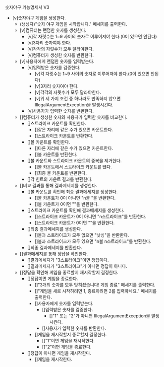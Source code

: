 숫자야구 기능명세서 V3

- [v]숫자야구 게임을 생성한다.
    - (생성자)"숫자 야구 게임을 시작합니다." 메세지를 출력한다.
    - [v]컴퓨터는 랜덤한 숫자를 생성한다.
        - [v]각 자릿수는 1~9 사이의 숫자로 이루어져야 한다.(0이 있으면 안된다)
        - [v]3자리 숫자여야 한다.
        - [v]각각의 자릿수가 모두 달라야한다.
        - [v]컴퓨터가 생성한 숫자를 반환한다.
    - [v]사용자에게 랜덤한 숫자를 입력받는다.
        - [v]입력받은 숫자를 검증한다.
            - [v]각 자릿수는 1~9 사이의 숫자로 이루어져야 한다.(0이 있으면 안된다)
            - [v]3자리 숫자여야 한다.
            - [v]각각의 자릿수가 모두 달라야한다.
            - [v]위 세 가지 조건 중 하나라도 만족하지 않으면 IllegalArgumentException을 발생시킨다.
        - [v]사용자가 입력한 숫자를 반환한다.
    - []컴퓨터가 생성한 숫자와 사용자가 입력한 숫자를 비교한다.
        - []스트라이크 카운트를 확인한다.
            - []같은 자리에 같은 수가 있으면 카운트한다.
            - []스트라이크 카운트를 반환한다.
        - []볼 카운트를 확인한다.
            - []다른 자리에 같은 수가 있으면 카운트한다.
            - []볼 카운트를 반환한다.
        - []볼 카운트와 스트라이크 카운트의 중복을 제거한다.
            - []볼 카운트에서 스트라이크 카운트를 뺸다.
            - []최종 볼 카운트를 반환한다.
        - []각 힌트의 카운트 결과를 반환한다.
    - []비교 결과를 통해 결과메세지를 생성한다.
        - []볼 카운트를 확인해 최종 결과메세지를 생성한다.
            - []볼 카운트가 0이 아니면 "n볼 "을 반환한다.
            - []볼 카운트가 0이면 ""을 반환한다.
        - []스트라이크 카운트를 확인해 결과메세지를 생성한다.
            - []스트라이크 카운트가 0이 아니면 "n스트라이크"를 반환한다.
            - []스트라이크 카운트가 0이면 ""을 반환한다.
        - []최종 결과메세지를 생성한다.
            - []볼과 스트라이크가 모두 없으면 "낫싱"을 반환한다.
            - []볼과 스트라이크가 모두 있으면 "n볼 n스트라이크"를 반환한다.
        - []최종 결과메세지를 반환한다.
    - []결과메세지를 통해 정답을 확인한다.
        - []결과메세지가 "3스트라이크"이면 정답이다.
        - []결과메세지가 "3스트라이크"가 아니면 정답이 아니다.
    - []정답을 확인해 게임을 종료할지 재시작할지 결정한다.
        - []정답이면 게임을 종료한다.
            - []"3개의 숫자를 모두 맞히셨습니다! 게임 종료" 메세지를 출력한다.
            - []"게임을 새로 시작하려면 1, 종료하려면 2를 입력하세요." 메세지를 출력한다.
            - []사용자에게 숫자를 입력받는다.
                - []입력받은 숫자를 검증한다.
                    - []"1" 또는 "2"가 아니면 IllegalArgumentException을 발생시킨다.
                - []사용자가 입력한 숫자를 반환한다.
            - []게임을 재시작할지 종료할지 결정한다.
                - []"1"이면 게임을 재시작한다.
                - []"2"이면 게임을 종료한다.
        - []정답이 아니면 게임을 재시작한다.
            - []게임을 재시작한다.